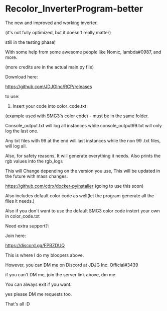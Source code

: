 # Recolor_InverterProgram-better

The new and improved and working inverter.

(it's not fully optimized, but it doesn't really matter)

still in the testing phase)

With some help from some awesome people like Nomic, lambda#0987, and more.

(more credits are in the actual main.py file)

Download here:

<https://github.com/JDJGInc/RCP/releases>

to use:

1. Insert your code into color_code.txt

(example used with SMG3's color code) - must be in the same folder.

Console_output.txt will log all instances while console_output99.txt will only log the last one.

Any txt files with 99 at the end will last instances while the non 99 .txt files, will log all.

Also, for safety reasons, It will generate everything it needs. Also prints the rgb values into the rgb_logs

This will Change depending on the version you use, This will be updated in the future with mass changes.

<https://github.com/cdrx/docker-pyinstaller>
(going to use this soon)

Also includes default color code as well(let the program generate all the files it needs.)

Also if you don't want to use the default SMG3 color code instert your own in color_code.txt

Need extra support?:

Join here:

<https://discord.gg/FPBZDUQ>

This is where I do my bloopers above.

However, you can DM me on Discord at JDJG Inc. Official#3439

if you can't DM me, join the server link above, dm me.

You can always exit if you want.

yes please DM me requests too.

That's all :D
